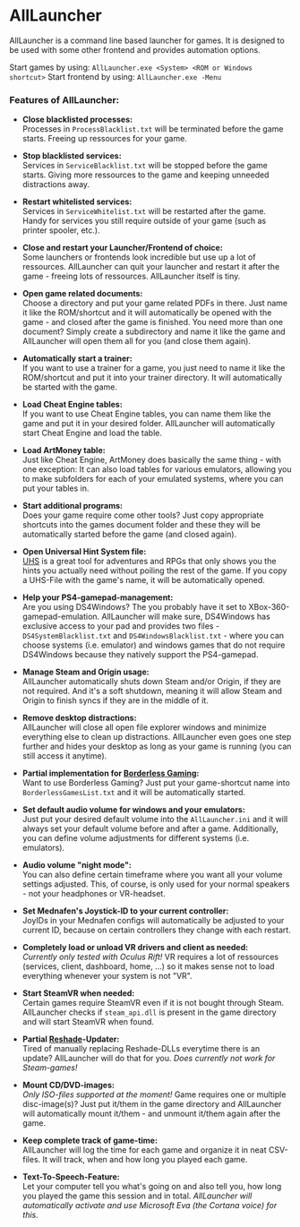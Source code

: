 # AllLauncher
AllLauncher is a command line based launcher for games. It is designed to be used with some other frontend and provides automation options.

Start games by using:   `AllLauncher.exe <System> <ROM or Windows shortcut>`
Start frontend by using:   `AllLauncher.exe -Menu`


### Features of AllLauncher:

- **Close blacklisted processes:**  
Processes in `ProcessBlacklist.txt` will be terminated before the game starts. Freeing up ressources for your game. 

- **Stop blacklisted services:**  
Services in `ServiceBlacklist.txt` will be stopped before the game starts. Giving more ressources to the game and keeping unneeded distractions away.

- **Restart whitelisted services:**  
Services in `ServiceWhitelist.txt` will be restarted after the game. Handy for services you still require outside of your game (such as printer spooler, etc.). 

- **Close and restart your Launcher/Frontend of choice:**  
Some launchers or frontends look incredible but use up a lot of ressources. AllLauncher can quit your launcher and restart it after the game - freeing lots of ressources. AllLauncher itself is tiny. 

- **Open game related documents:**  
Choose a directory and put your game related PDFs in there. Just name it like the ROM/shortcut and it will automatically be opened with the game - and closed after the game is finished. 
You need more than one document? Simply create a subdirectory and name it like the game and AllLauncher will open them all for you (and close them again). 

- **Automatically start a trainer:**  
If you want to use a trainer for a game, you just need to name it like the ROM/shortcut and put it into your trainer directory. It will automatically be started with the game. 

- **Load Cheat Engine tables:**  
If you want to use Cheat Engine tables, you can name them like the game and put it in your desired folder. AllLauncher will automatically start Cheat Engine and load the table. 

- **Load ArtMoney table:**  
Just like Cheat Engine, ArtMoney does basically the same thing - with one exception: It can also load tables for various emulators, allowing you to make subfolders for each of your emulated systems, where you can put your tables in. 

- **Start additional programs:**  
Does your game require come other tools? Just copy appropriate shortcuts into the games document folder and these they will be automatically started before the game (and closed again).

- **Open Universal Hint System file:**  
[UHS](http://www.uhs-hints.com/) is a great tool for adventures and RPGs that only shows you the hints you actually need without poiling the rest of the game. If you copy a UHS-File with the game's name, it will be automatically opened.

- **Help your PS4-gamepad-management:**  
Are you using DS4Windows? The you probably have it set to XBox-360-gamepad-emulation. AllLauncher will make sure, DS4Windows has exclusive access to your pad and provides two files - `DS4SystemBlacklist.txt` and `DS4WindowsBlacklist.txt` - where you can choose systems (i.e. emulator) and windows games that do not require DS4Windows because they natively support the PS4-gamepad. 

- **Manage Steam and Origin usage:**  
AllLauncher automatically shuts down Steam and/or Origin, if they are not required. And it's a soft shutdown, meaning it will allow Steam and Origin to finish syncs if they are in the middle of it. 

- **Remove desktop distractions:**  
AllLauncher will close all open file explorer windows and minimize everything else to clean up distractions. AllLauncher even goes one step further and hides your desktop as long as your game is running (you can still access it anytime).

- **Partial implementation for [Borderless Gaming](https://github.com/Codeusa/Borderless-Gaming/releases):**  
Want to use Borderless Gaming? Just put your game-shortcut name into `BorderlessGamesList.txt` and it will be automatically started. 

- **Set default audio volume for windows and your emulators:**  
Just put your desired default volume into the `AllLauncher.ini` and it will always set your default volume before and after a game. 
Additionally, you can define volume adjustments for different systems (i.e. emulators). 

- **Audio volume "night mode":**  
You can also define certain timeframe where you want all your volume settings adjusted. This, of course, is only used for your normal speakers - not your headphones or VR-headset. 

- **Set Mednafen's Joystick-ID to your current controller:**  
JoyIDs in your Mednafen configs will automatically be adjusted to your current ID, because on certain controllers they change with each restart.

- **Completely load or unload VR drivers and client as needed:**  
*Currently only tested with Oculus Rift!*
VR requires a lot of ressources (services, client, dashboard, home, ...) so it makes sense not to load everything whenever your system is not "VR". 

- **Start SteamVR when needed:**  
Certain games require SteamVR even if it is not bought through Steam. AllLauncher checks if `steam_api.dll` is present in the game directory and will start SteamVR when found. 

- **Partial [Reshade](https://reshade.me/)-Updater:**  
Tired of manually replacing Reshade-DLLs everytime there is an update? AllLauncher will do that for you. 
*Does currently not work for Steam-games!*

- **Mount CD/DVD-images:**  
*Only ISO-files supported at the moment!*
Game requires one or multiple disc-image(s)? Just put it/them in the game directory and AllLauncher will automatically mount it/them - and unmount it/them again after the game. 

- **Keep complete track of game-time:**  
AllLauncher will log the time for each game and organize it in neat CSV-files. It will track, when and how long you played each game.

- **Text-To-Speech-Feature:**  
Let your computer tell you what's going on and also tell you, how long you played the game this session and in total. 
*AllLauncher will automatically activate and use Microsoft Eva (the Cortana voice) for this.*
